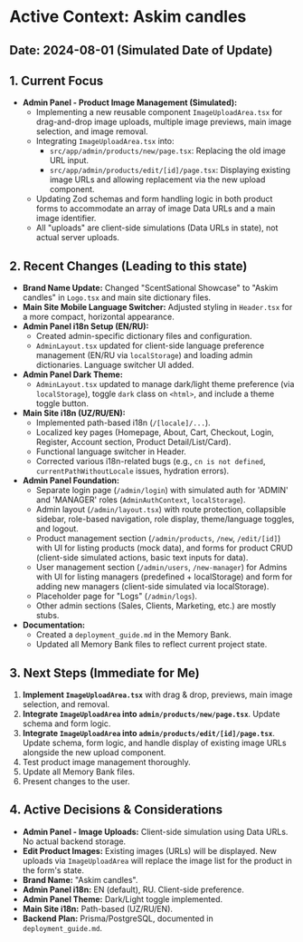 
# Active Context: Askim candles

## Date: 2024-08-01 (Simulated Date of Update)

## 1. Current Focus

*   **Admin Panel - Product Image Management (Simulated):**
    *   Implementing a new reusable component `ImageUploadArea.tsx` for drag-and-drop image uploads, multiple image previews, main image selection, and image removal.
    *   Integrating `ImageUploadArea.tsx` into:
        *   `src/app/admin/products/new/page.tsx`: Replacing the old image URL input.
        *   `src/app/admin/products/edit/[id]/page.tsx`: Displaying existing image URLs and allowing replacement via the new upload component.
    *   Updating Zod schemas and form handling logic in both product forms to accommodate an array of image Data URLs and a main image identifier.
    *   All "uploads" are client-side simulations (Data URLs in state), not actual server uploads.

## 2. Recent Changes (Leading to this state)

*   **Brand Name Update:** Changed "ScentSational Showcase" to "Askim candles" in `Logo.tsx` and main site dictionary files.
*   **Main Site Mobile Language Switcher:** Adjusted styling in `Header.tsx` for a more compact, horizontal appearance.
*   **Admin Panel i18n Setup (EN/RU):**
    *   Created admin-specific dictionary files and configuration.
    *   `AdminLayout.tsx` updated for client-side language preference management (EN/RU via `localStorage`) and loading admin dictionaries. Language switcher UI added.
*   **Admin Panel Dark Theme:**
    *   `AdminLayout.tsx` updated to manage dark/light theme preference (via `localStorage`), toggle `dark` class on `<html>`, and include a theme toggle button.
*   **Main Site i18n (UZ/RU/EN):**
    *   Implemented path-based i18n (`/[locale]/...`).
    *   Localized key pages (Homepage, About, Cart, Checkout, Login, Register, Account section, Product Detail/List/Card).
    *   Functional language switcher in Header.
    *   Corrected various i18n-related bugs (e.g., `cn is not defined`, `currentPathWithoutLocale` issues, hydration errors).
*   **Admin Panel Foundation:**
    *   Separate login page (`/admin/login`) with simulated auth for 'ADMIN' and 'MANAGER' roles (`AdminAuthContext`, `localStorage`).
    *   Admin layout (`/admin/layout.tsx`) with route protection, collapsible sidebar, role-based navigation, role display, theme/language toggles, and logout.
    *   Product management section (`/admin/products`, `/new`, `/edit/[id]`) with UI for listing products (mock data), and forms for product CRUD (client-side simulated actions, basic text inputs for data).
    *   User management section (`/admin/users`, `/new-manager`) for Admins with UI for listing managers (predefined + localStorage) and form for adding new managers (client-side simulated via localStorage).
    *   Placeholder page for "Logs" (`/admin/logs`).
    *   Other admin sections (Sales, Clients, Marketing, etc.) are mostly stubs.
*   **Documentation:**
    *   Created a `deployment_guide.md` in the Memory Bank.
    *   Updated all Memory Bank files to reflect current project state.

## 3. Next Steps (Immediate for Me)

1.  **Implement `ImageUploadArea.tsx`** with drag & drop, previews, main image selection, and removal.
2.  **Integrate `ImageUploadArea` into `admin/products/new/page.tsx`**. Update schema and form logic.
3.  **Integrate `ImageUploadArea` into `admin/products/edit/[id]/page.tsx`**. Update schema, form logic, and handle display of existing image URLs alongside the new upload component.
4.  Test product image management thoroughly.
5.  Update all Memory Bank files.
6.  Present changes to the user.

## 4. Active Decisions & Considerations

*   **Admin Panel - Image Uploads:** Client-side simulation using Data URLs. No actual backend storage.
*   **Edit Product Images:** Existing images (URLs) will be displayed. New uploads via `ImageUploadArea` will replace the image list for the product in the form's state.
*   **Brand Name:** "Askim candles".
*   **Admin Panel i18n:** EN (default), RU. Client-side preference.
*   **Admin Panel Theme:** Dark/Light toggle implemented.
*   **Main Site i18n:** Path-based (UZ/RU/EN).
*   **Backend Plan:** Prisma/PostgreSQL, documented in `deployment_guide.md`.

```